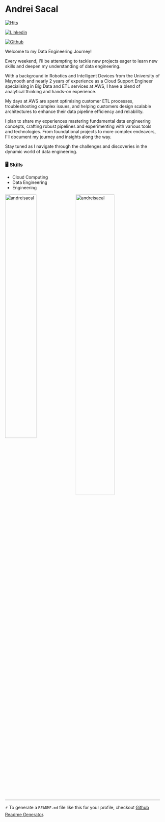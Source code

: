 # Andrei Sacal

[![Hits](https://hits.seeyoufarm.com/api/count/incr/badge.svg?url=https%3A%2F%2Fgithub.com%2Fandreisacal%2Fandreisacal&count_bg=%2379C83D&title_bg=%23555555&icon=&icon_color=%23E7E7E7&title=Profile+Views&edge_flat=false)](https://hits.seeyoufarm.com)

[![Linkedin](https://img.shields.io/badge/-LinkedIn-blue?style=flat&logo=Linkedin&logoColor=white)](https://www.linkedin.com/in/andrei-sacal/)



[![Github](https://img.shields.io/github/followers/andreisacal?label=Follow&style=social)](https://github.com/andreisacal)

Welcome to my Data Engineering Journey!

Every weekend, I'll be attempting to tackle new projects eager to learn new skills and deepen my understanding of data engineering.

With a background in Robotics and Intelligent Devices from the University of Maynooth and nearly 2 years of experience as a Cloud Support Engineer specialising in Big Data and ETL services at AWS, I have a blend of analytical thinking and hands-on experience.

My days at AWS are spent optimising customer ETL processes, troubleshooting complex issues, and helping customers design scalable architectures to enhance their data pipeline efficiency and reliability.

I plan to share my experiences mastering fundamental data engineering concepts, crafting robust pipelines and experimenting with various tools and technologies. From foundational projects to more complex endeavors, I'll document my journey and insights along the way.

Stay tuned as I navigate through the challenges and discoveries in the dynamic world of data engineering.

### 🖥 Skills

- Cloud Computing
- Data Engineering
- Engineering

<div>
  <img width="45%" align="left" src="https://github-readme-stats.vercel.app/api/top-langs?username=andreisacal&show_icons=true&locale=en&layout=compact" alt="andreisacal" />
  <img width="50%"  src="https://github-readme-streak-stats.herokuapp.com/?user=andreisacal&" alt="andreisacal" />
</div>


---
:zap: To generate a `README.md` file like this for your profile, checkout [Github Readme Generator](https://hejazizo-github-profile-readme-srcstreamlit-app-i6skm7.streamlit.app/).
